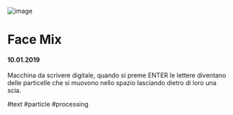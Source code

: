 ![image](https://github.com/KeremTurkyilmaz/TypeMismatchSketches/blob/master/Face%20Mix/image/FaceMix.jpg)

# Face Mix

#### 10.01.2019

Macchina da scrivere digitale, quando si preme ENTER le lettere diventano delle particelle che si muovono nello spazio lasciando dietro di loro una scia. 

\#text \#particle \#processing
